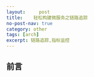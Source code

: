 ```yaml
---
layout:     post
title:    轻松构建微服务之链路追踪
no-post-nav: true
category: other
tags: [arch]
excerpt: 链路追踪,指标监控
---
```


## 前言